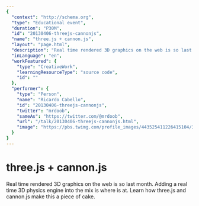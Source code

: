 ```yaml
---
{
  "context": "http://schema.org",
  "type": "Educational event",
  "duration": "P30M",
  "id": "20130406-threejs-cannonjs",
  "name": "three.js + cannon.js",
  "layout": "page.html",
  "description": "Real time rendered 3D graphics on the web is so last month. Adding a real time 3D physics engine into the mix is where is at. Learn how three.js and cannon.js make this a piece of cake.",
  "inLanguage": "en",
  "workFeatured": {
    "type": "CreativeWork",
    "learningResourceType": "source code",
    "id": ""
  },
  "performer": {
    "type": "Person",
    "name": "Ricardo Cabello",
    "id": "20130406-threejs-cannonjs",
    "twitter": "mrdoob",
    "sameAs": "https://twitter.com/@mrdoob",
    "url": "/talk/20130406-threejs-cannonjs.html",
    "image": "https://pbs.twimg.com/profile_images/443525411226415104/3dA2hCFR.png"
  }
}
---
```

# three.js + cannon.js

Real time rendered 3D graphics on the web is so last month. Adding a real time 3D physics engine into the mix is where is at. Learn how three.js and cannon.js make this a piece of cake.
